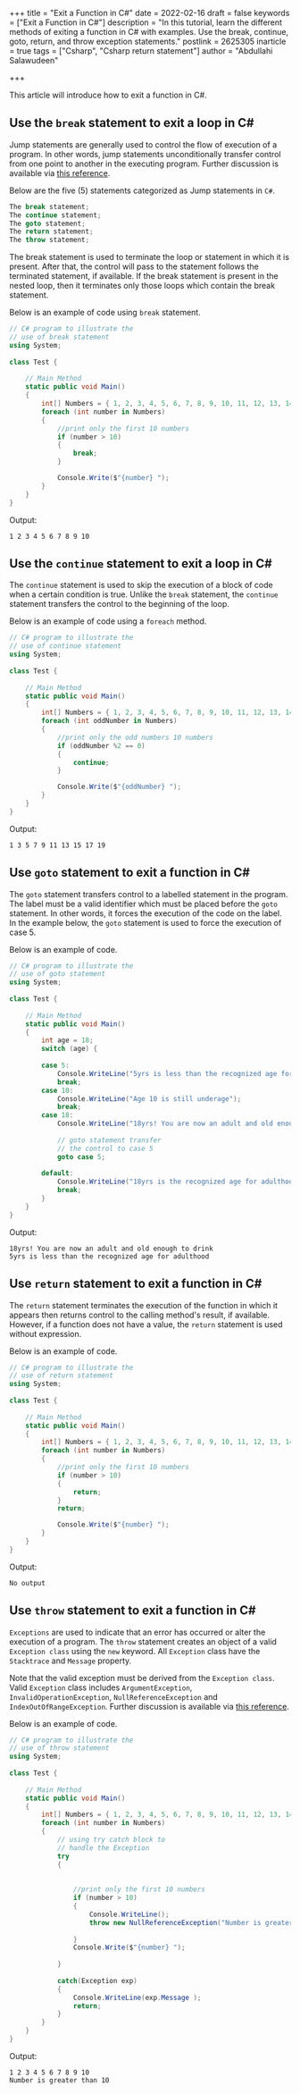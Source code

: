 +++
title = "Exit a Function in C#"
date = 2022-02-16
draft = false
keywords = ["Exit a Function in C#"]
description = "In this tutorial, learn the different methods of exiting a function in C# with examples. Use the break, continue, goto, return, and throw exception statements."
postlink = 2625305
inarticle = true
tags = ["Csharp", "Csharp return statement"]
author = "Abdullahi Salawudeen"

+++

This article will introduce how to exit a function in C#.

## Use the `break` statement to exit a loop in C#

Jump statements are generally used to control the flow of execution of a program. In other words, jump statements unconditionally transfer control from one point to another in the executing program. Further discussion is available via [this reference](https://docs.microsoft.com/en-us/dotnet/csharp/language-reference/statements/jump-statements).

Below are the five (5) statements categorized as Jump statements in `C#`. 

```c#
The break statement;
The continue statement;
The goto statement;
The return statement;
The throw statement;
```

The break statement is used to terminate the loop or statement in which it is present. After that, the control will pass to the statement follows the terminated statement, if available. If the break statement is present in the nested loop, then it terminates only those loops which contain the break statement. 

Below is an example of code using `break` statement.

```c#
// C# program to illustrate the
// use of break statement
using System;
 
class Test {
 
    // Main Method
    static public void Main()
    {
        int[] Numbers = { 1, 2, 3, 4, 5, 6, 7, 8, 9, 10, 11, 12, 13, 14, 15, 16, 17, 18, 19, 20 };
        foreach (int number in Numbers)
        {
            //print only the first 10 numbers
            if (number > 10)
            {
                break;
            }

            Console.Write($"{number} ");
        }
    }
}
```

Output:

```text
1 2 3 4 5 6 7 8 9 10
```

## Use the `continue` statement to exit a loop in C#

The `continue` statement is used to skip the execution of a block of code when a certain condition is true. Unlike the `break` statement, the `continue` statement transfers the control to the beginning of the loop.

Below is an example of code using a `foreach` method.

```c#
// C# program to illustrate the
// use of continue statement
using System;
 
class Test {
 
    // Main Method
    static public void Main()
    {
        int[] Numbers = { 1, 2, 3, 4, 5, 6, 7, 8, 9, 10, 11, 12, 13, 14, 15, 16, 17, 18, 19, 20 };
        foreach (int oddNumber in Numbers)
        {
            //print only the odd numbers 10 numbers
            if (oddNumber %2 == 0)
            {
                continue;
            }

            Console.Write($"{oddNumber} ");
        }
    }
}
```

Output:

```text
1 3 5 7 9 11 13 15 17 19
```

## Use `goto` statement to exit a function in C#

The `goto` statement transfers control to a labelled statement in the program. The label must be a valid identifier which must be placed before the `goto` statement. In other words, it forces the execution of the code on the label. In the example below, the `goto` statement is used to force the execution of case 5.

Below is an example of code.

```c#
// C# program to illustrate the
// use of goto statement
using System;
 
class Test {
 
    // Main Method
    static public void Main()
    {
        int age = 18;
        switch (age) {
 
        case 5:
            Console.WriteLine("5yrs is less than the recognized age for adulthood");
            break;
        case 10:
            Console.WriteLine("Age 10 is still underage");
            break;
        case 18:
            Console.WriteLine("18yrs! You are now an adult and old enough to drink");
 
            // goto statement transfer
            // the control to case 5
            goto case 5;
 
        default:
            Console.WriteLine("18yrs is the recognized age for adulthood");
            break;
        }
    }
}
```

Output:

```text
18yrs! You are now an adult and old enough to drink
5yrs is less than the recognized age for adulthood
```

## Use `return` statement to exit a function in C#

The `return` statement terminates the execution of the function in which it appears then returns control to the calling method's result, if available. However, if a function does not have a value, the `return` statement is used without expression.

Below is an example of code.

```c#
// C# program to illustrate the
// use of return statement
using System;
 
class Test {
 
    // Main Method
    static public void Main()
    {
        int[] Numbers = { 1, 2, 3, 4, 5, 6, 7, 8, 9, 10, 11, 12, 13, 14, 15, 16, 17, 18, 19, 20 };
        foreach (int number in Numbers)
        {
            //print only the first 10 numbers
            if (number > 10)
            {
                return;
            }
            return;

            Console.Write($"{number} ");
        }
    }
}
```

Output:

```text
No output
```

## Use `throw` statement to exit a function in C#

`Exceptions` are used to indicate that an error has occurred or alter the execution of a program. The `throw` statement creates an object of a valid `Exception class` using the `new` keyword. All `Exception` class have the `Stacktrace` and `Message` property.

Note that the valid exception must be derived from the `Exception class`. Valid `Exception` class includes `ArgumentException`, `InvalidOperationException`, `NullReferenceException` and `IndexOutOfRangeException`. Further discussion is available via [this reference](https://docs.microsoft.com/en-us/dotnet/csharp/fundamentals/exceptions/creating-and-throwing-exceptions).

Below is an example of code.



```c#
// C# program to illustrate the
// use of throw statement
using System;
 
class Test {
 
    // Main Method
    static public void Main()
    {
        int[] Numbers = { 1, 2, 3, 4, 5, 6, 7, 8, 9, 10, 11, 12, 13, 14, 15, 16, 17, 18, 							19, 20 };
        foreach (int number in Numbers)
        {
            // using try catch block to
			// handle the Exception
			try
			{
		
				
				//print only the first 10 numbers
            	if (number > 10)
            	{
                    Console.WriteLine();
                	throw new NullReferenceException("Number is greater than 10");
                    
            	}
                Console.Write($"{number} ");
                
			}
	
			catch(Exception exp)
			{
				Console.WriteLine(exp.Message );
                return;
			}	
        }
    }
}


```

Output:

```text
1 2 3 4 5 6 7 8 9 10 
Number is greater than 10
```

